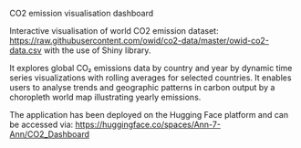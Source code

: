 CO2 emission visualisation dashboard

Interactive visualisation of world CO2 emission dataset: https://raw.githubusercontent.com/owid/co2-data/master/owid-co2-data.csv
with the use of Shiny library.

It explores global CO₂ emissions data by country and year by dynamic time series visualizations with rolling averages for selected countries. It enables users to analyse trends and geographic patterns in carbon output by a choropleth world map illustrating yearly emissions.

The application has been deployed on the Hugging Face platform and can be accessed via:
https://huggingface.co/spaces/Ann-7-Ann/CO2_Dashboard
